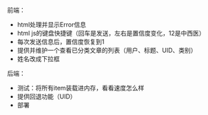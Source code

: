 前端：

- html处理并显示Error信息
- html js的键盘快捷键（回车是发送，左右是置信度变化，12是中西医）
- 每次发送信息后，置信度恢复到1
- 提供并维护一个查看已分类文章的列表（用户、标题、UID、类别）
- 姓名改成下拉框

后端：

- 测试：将所有item装载进内存，看看速度怎么样
- 提供回退功能（UID）
- 部署